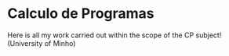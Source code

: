 # Calculo de Programas

Here is all my work carried out within the scope of the CP subject! (University of Minho)
